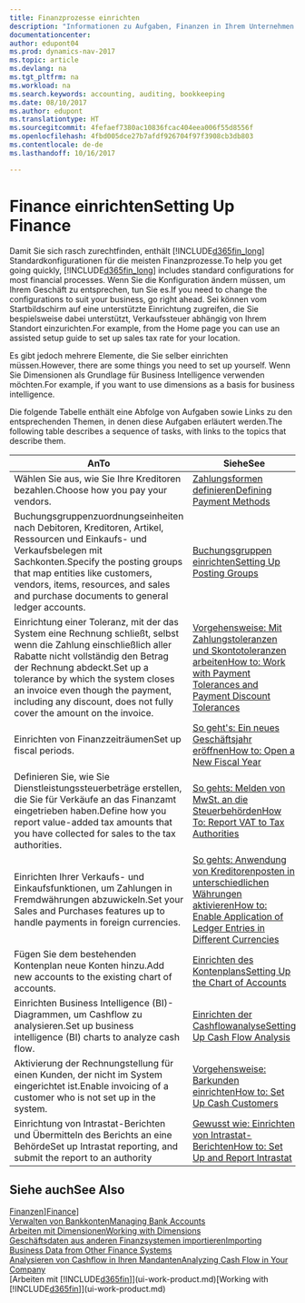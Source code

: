 ```yaml
---
title: Finanzprozesse einrichten
description: "Informationen zu Aufgaben, Finanzen in Ihrem Unternehmen einzurichten, um Ihrer Buchhaltung, oder Buchhaltungsanforderungen Prüfungen zu entsprechen."
documentationcenter: 
author: edupont04
ms.prod: dynamics-nav-2017
ms.topic: article
ms.devlang: na
ms.tgt_pltfrm: na
ms.workload: na
ms.search.keywords: accounting, auditing, bookkeeping
ms.date: 08/10/2017
ms.author: edupont
ms.translationtype: HT
ms.sourcegitcommit: 4fefaef7380ac10836fcac404eea006f55d8556f
ms.openlocfilehash: 4fbd005dce27b7afdf926704f97f3908cb3db803
ms.contentlocale: de-de
ms.lasthandoff: 10/16/2017

---
```

# <a name="setting-up-finance"></a><span data-ttu-id="7b57d-103">Finance einrichten</span><span class="sxs-lookup"><span data-stu-id="7b57d-103">Setting Up Finance</span></span>
<span data-ttu-id="7b57d-104">Damit Sie sich rasch zurechtfinden, enthält [!INCLUDE[d365fin_long](includes/d365fin_long_md.md)] Standardkonfigurationen für die meisten Finanzprozesse.</span><span class="sxs-lookup"><span data-stu-id="7b57d-104">To help you get going quickly, [!INCLUDE[d365fin_long](includes/d365fin_long_md.md)] includes standard configurations for most financial processes.</span></span> <span data-ttu-id="7b57d-105">Wenn Sie die Konfiguration ändern müssen, um Ihrem Geschäft zu entsprechen, tun Sie es.</span><span class="sxs-lookup"><span data-stu-id="7b57d-105">If you need to change the configurations to suit your business, go right ahead.</span></span> <span data-ttu-id="7b57d-106">Sei können vom Startbildschirm auf eine unterstützte Einrichtung zugreifen, die Sie bespielsweise dabei unterstützt, Verkaufssteuer abhängig von Ihrem Standort einzurichten.</span><span class="sxs-lookup"><span data-stu-id="7b57d-106">For example, from the Home page you can use an assisted setup guide to set up sales tax rate for your location.</span></span>  

<span data-ttu-id="7b57d-107">Es gibt jedoch mehrere Elemente, die Sie selber einrichten müssen.</span><span class="sxs-lookup"><span data-stu-id="7b57d-107">However, there are some things you need to set up yourself.</span></span> <span data-ttu-id="7b57d-108">Wenn Sie Dimensionen als Grundlage für Business Intelligence verwenden möchten.</span><span class="sxs-lookup"><span data-stu-id="7b57d-108">For example, if you want to use dimensions as a basis for business intelligence.</span></span>  

<span data-ttu-id="7b57d-109">Die folgende Tabelle enthält eine Abfolge von Aufgaben sowie Links zu den entsprechenden Themen, in denen diese Aufgaben erläutert werden.</span><span class="sxs-lookup"><span data-stu-id="7b57d-109">The following table describes a sequence of tasks, with links to the topics that describe them.</span></span>

| <span data-ttu-id="7b57d-110">An</span><span class="sxs-lookup"><span data-stu-id="7b57d-110">To</span></span> | <span data-ttu-id="7b57d-111">Siehe</span><span class="sxs-lookup"><span data-stu-id="7b57d-111">See</span></span> |
| --- | --- |
| <span data-ttu-id="7b57d-112">Wählen Sie aus, wie Sie Ihre Kreditoren bezahlen.</span><span class="sxs-lookup"><span data-stu-id="7b57d-112">Choose how you pay your vendors.</span></span> |[<span data-ttu-id="7b57d-113">Zahlungsformen definieren</span><span class="sxs-lookup"><span data-stu-id="7b57d-113">Defining Payment Methods</span></span>](finance-payment-methods.md) |
| <span data-ttu-id="7b57d-114">Buchungsgruppenzuordnungseinheiten nach Debitoren, Kreditoren, Artikel, Ressourcen und Einkaufs- und Verkaufsbelegen mit Sachkonten.</span><span class="sxs-lookup"><span data-stu-id="7b57d-114">Specify the posting groups that map entities like customers, vendors, items, resources, and sales and purchase documents to general ledger accounts.</span></span> |[<span data-ttu-id="7b57d-115">Buchungsgruppen einrichten</span><span class="sxs-lookup"><span data-stu-id="7b57d-115">Setting Up Posting Groups</span></span>](finance-posting-groups.md)|
|<span data-ttu-id="7b57d-116">Einrichtung einer Toleranz, mit der das System eine Rechnung schließt, selbst wenn die Zahlung einschließlich aller Rabatte nicht vollständig den Betrag der Rechnung abdeckt.</span><span class="sxs-lookup"><span data-stu-id="7b57d-116">Set up a tolerance by which the system closes an invoice even though the payment, including any discount, does not fully cover the amount on the invoice.</span></span>|[<span data-ttu-id="7b57d-117">Vorgehensweise: Mit Zahlungstoleranzen und Skontotoleranzen arbeiten</span><span class="sxs-lookup"><span data-stu-id="7b57d-117">How to: Work with Payment Tolerances and Payment Discount Tolerances</span></span>](finance-payment-tolerance-and-payment-discount-tolerance.md)|
| <span data-ttu-id="7b57d-118">Einrichten von Finanzzeiträumen</span><span class="sxs-lookup"><span data-stu-id="7b57d-118">Set up fiscal periods.</span></span> |[<span data-ttu-id="7b57d-119">So geht's: Ein neues Geschäftsjahr eröffnen</span><span class="sxs-lookup"><span data-stu-id="7b57d-119">How to: Open a New Fiscal Year</span></span>](finance-how-open-new-fiscal-year.md) |
| <span data-ttu-id="7b57d-120">Definieren Sie, wie Sie Dienstleistungssteuerbeträge erstellen, die Sie für Verkäufe an das Finanzamt eingetrieben haben.</span><span class="sxs-lookup"><span data-stu-id="7b57d-120">Define how you report value-added tax amounts that you have collected for sales to the tax authorities.</span></span> |[<span data-ttu-id="7b57d-121">So gehts: Melden von MwSt. an die Steuerbehörden</span><span class="sxs-lookup"><span data-stu-id="7b57d-121">How To: Report VAT to Tax Authorities</span></span>](finance-how-report-vat.md)|
| <span data-ttu-id="7b57d-122">Einrichten Ihrer Verkaufs- und Einkaufsfunktionen, um Zahlungen in Fremdwährungen abzuwickeln.</span><span class="sxs-lookup"><span data-stu-id="7b57d-122">Set your Sales and Purchases features up to handle payments in foreign currencies.</span></span>|[<span data-ttu-id="7b57d-123">So gehts: Anwendung von Kreditorenposten in unterschiedlichen Währungen aktivieren</span><span class="sxs-lookup"><span data-stu-id="7b57d-123">How to: Enable Application of Ledger Entries in Different Currencies</span></span>](finance-how-enable-application-ledger-entries-different-currencies.md)
| <span data-ttu-id="7b57d-124">Fügen Sie dem bestehenden Kontenplan neue Konten hinzu.</span><span class="sxs-lookup"><span data-stu-id="7b57d-124">Add new accounts to the existing chart of accounts.</span></span> |[<span data-ttu-id="7b57d-125">Einrichten des Kontenplans</span><span class="sxs-lookup"><span data-stu-id="7b57d-125">Setting Up the Chart of Accounts</span></span>](finance-setup-chart-accounts.md) |
| <span data-ttu-id="7b57d-126">Einrichten Business Intelligence (BI)- Diagrammen, um Cashflow zu analysieren.</span><span class="sxs-lookup"><span data-stu-id="7b57d-126">Set up business intelligence (BI) charts to analyze cash flow.</span></span> |[<span data-ttu-id="7b57d-127">Einrichten der Cashflowanalyse</span><span class="sxs-lookup"><span data-stu-id="7b57d-127">Setting Up Cash Flow Analysis</span></span>](finance-setup-cash-flow-analyses.md) |
|<span data-ttu-id="7b57d-128">Aktivierung der Rechnungstellung für einen Kunden, der nicht im System eingerichtet ist.</span><span class="sxs-lookup"><span data-stu-id="7b57d-128">Enable invoicing of a customer who is not set up in the system.</span></span>|[<span data-ttu-id="7b57d-129">Vorgehensweise: Barkunden einrichten</span><span class="sxs-lookup"><span data-stu-id="7b57d-129">How to: Set Up Cash Customers</span></span>](finance-how-to-set-up-cash-customers.md)|
| <span data-ttu-id="7b57d-130">Einrichtung von Intrastat-Berichten und Übermitteln des Berichts an eine Behörde</span><span class="sxs-lookup"><span data-stu-id="7b57d-130">Set up Intrastat reporting, and submit the report to an authority</span></span> | [<span data-ttu-id="7b57d-131">Gewusst wie: Einrichten von Intrastat-Berichten</span><span class="sxs-lookup"><span data-stu-id="7b57d-131">How to: Set Up and Report Intrastat</span></span>](finance-how-setup-report-intrastat.md)|

## <a name="see-also"></a><span data-ttu-id="7b57d-132">Siehe auch</span><span class="sxs-lookup"><span data-stu-id="7b57d-132">See Also</span></span>
<span data-ttu-id="7b57d-133">[Finanzen](finance.md)]</span><span class="sxs-lookup"><span data-stu-id="7b57d-133">[Finance](finance.md)]</span></span>  
[<span data-ttu-id="7b57d-134">Verwalten von Bankkonten</span><span class="sxs-lookup"><span data-stu-id="7b57d-134">Managing Bank Accounts</span></span>](bank-manage-bank-accounts.md)  
[<span data-ttu-id="7b57d-135">Arbeiten mit Dimensionen</span><span class="sxs-lookup"><span data-stu-id="7b57d-135">Working with Dimensions</span></span>](finance-dimensions.md)  
[<span data-ttu-id="7b57d-136">Geschäftsdaten aus anderen Finanzsystemen importieren</span><span class="sxs-lookup"><span data-stu-id="7b57d-136">Importing Business Data from Other Finance Systems</span></span>](upload-data.md)  
[<span data-ttu-id="7b57d-137">Analysieren von Cashflow in Ihren Mandanten</span><span class="sxs-lookup"><span data-stu-id="7b57d-137">Analyzing Cash Flow in Your Company</span></span>](finance-analyze-cash-flow.md)  
<span data-ttu-id="7b57d-138">[Arbeiten mit [!INCLUDE[d365fin](includes/d365fin_md.md)]](ui-work-product.md)</span><span class="sxs-lookup"><span data-stu-id="7b57d-138">[Working with [!INCLUDE[d365fin](includes/d365fin_md.md)]](ui-work-product.md)</span></span>  

## 

